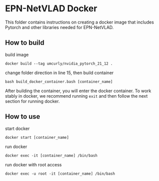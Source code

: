# EPN-NetVLAD Docker
This folder contains instructions on creating a docker image that includes Pytorch and other libraries needed for EPN-NetVLAD.

## How to build

build image
```
docker build --tag umcurly/nvidia_pytorch_21_12 .
```
change folder direction in line 15, then build container
```
bash build_docker_container.bash [container_name]
```
After building the container, you will enter the docker container. To work stably in docker, we recommend running `exit` and then follow the next section for running docker.

## How to use
start docker 
```
docker start [container_name]
```
run docker
```
docker exec -it [container_name] /bin/bash
```
run docker with root access
```
docker exec -u root -it [container_name] /bin/bash
```
